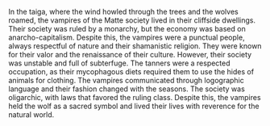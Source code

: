 In the taiga, where the wind howled through the trees and the wolves roamed, the vampires of the Matte society lived in their cliffside dwellings. Their society was ruled by a monarchy, but the economy was based on anarcho-capitalism. Despite this, the vampires were a punctual people, always respectful of nature and their shamanistic religion. They were known for their valor and the renaissance of their culture. However, their society was unstable and full of subterfuge. The tanners were a respected occupation, as their mycophagous diets required them to use the hides of animals for clothing. The vampires communicated through logographic language and their fashion changed with the seasons. The society was oligarchic, with laws that favored the ruling class. Despite this, the vampires held the wolf as a sacred symbol and lived their lives with reverence for the natural world.